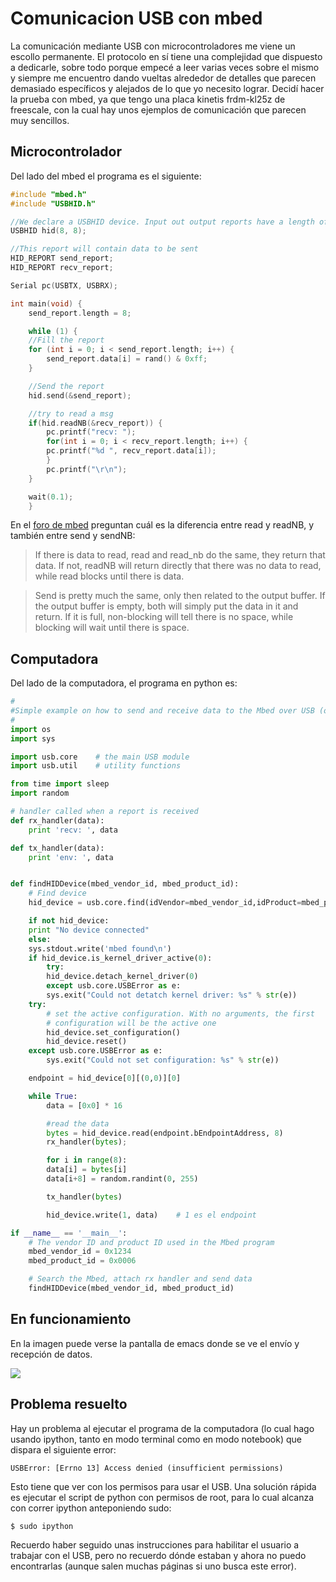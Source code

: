 # Comunicacion USB con mbed


La comunicación mediante USB con microcontroladores me viene un escollo permanente. El protocolo en sí tiene una complejidad que dispuesto a dedicarle, sobre todo porque empecé a leer varias veces sobre el mismo y siempre me encuentro dando vueltas alrededor de detalles que parecen demasiado específicos y alejados de lo que yo necesito lograr. Decidí hacer la prueba con mbed, ya que tengo una placa kinetis frdm-kl25z de freescale, con la cual hay unos ejemplos de comunicación que parecen muy sencillos.

## Microcontrolador

Del lado del mbed el programa es el siguiente:

``` c++
#include "mbed.h"
#include "USBHID.h"

//We declare a USBHID device. Input out output reports have a length of 8 bytes
USBHID hid(8, 8);

//This report will contain data to be sent
HID_REPORT send_report;
HID_REPORT recv_report;

Serial pc(USBTX, USBRX);

int main(void) {
    send_report.length = 8;

    while (1) {
    //Fill the report
    for (int i = 0; i < send_report.length; i++) {
        send_report.data[i] = rand() & 0xff;
    }

    //Send the report
    hid.send(&send_report);

    //try to read a msg
    if(hid.readNB(&recv_report)) {
        pc.printf("recv: ");
        for(int i = 0; i < recv_report.length; i++) {
        pc.printf("%d ", recv_report.data[i]);
        }
        pc.printf("\r\n");
    }

    wait(0.1);
    }
```

En el [foro de
mbed](https://mbed.org/questions/1348/Whats-the-difference-between-read-and-re/)
preguntan cuál es la diferencia entre read y readNB, y también entre send y
sendNB:

> If there is data to read, read and read_nb do the same, they return that data.
> If not, readNB will return directly that there was no data to read, while read
> blocks until there is data.

> Send is pretty much the same, only then related to the output buffer. If the
> output buffer is empty, both will simply put the data in it and return. If it
> is full, non-blocking will tell there is no space, while blocking will wait
> until there is space.

## Computadora

Del lado de la computadora, el programa en python es:

``` python
#
#Simple example on how to send and receive data to the Mbed over USB (on Linux) using pyUSB 1.0
#
import os
import sys

import usb.core    # the main USB module
import usb.util    # utility functions

from time import sleep
import random

# handler called when a report is received
def rx_handler(data):
    print 'recv: ', data

def tx_handler(data):
    print 'env: ', data


def findHIDDevice(mbed_vendor_id, mbed_product_id):
    # Find device
    hid_device = usb.core.find(idVendor=mbed_vendor_id,idProduct=mbed_product_id)

    if not hid_device:
    print "No device connected"
    else:
    sys.stdout.write('mbed found\n')
    if hid_device.is_kernel_driver_active(0):
        try:
        hid_device.detach_kernel_driver(0)
        except usb.core.USBError as e:
        sys.exit("Could not detatch kernel driver: %s" % str(e))
    try:
        # set the active configuration. With no arguments, the first
        # configuration will be the active one
        hid_device.set_configuration()
        hid_device.reset()
    except usb.core.USBError as e:
        sys.exit("Could not set configuration: %s" % str(e))

    endpoint = hid_device[0][(0,0)][0]

    while True:
        data = [0x0] * 16

        #read the data
        bytes = hid_device.read(endpoint.bEndpointAddress, 8)
        rx_handler(bytes);

        for i in range(8):
        data[i] = bytes[i]
        data[i+8] = random.randint(0, 255)

        tx_handler(bytes)

        hid_device.write(1, data)    # 1 es el endpoint

if __name__ == '__main__':
    # The vendor ID and product ID used in the Mbed program
    mbed_vendor_id = 0x1234
    mbed_product_id = 0x0006

    # Search the Mbed, attach rx handler and send data
    findHIDDevice(mbed_vendor_id, mbed_product_id)
```

## En funcionamiento

En la imagen puede verse la pantalla de emacs donde se ve el envío y
recepción de datos.

![](https://farm9.staticflickr.com/8635/16105028699_317b3557d9_b.jpg)

## Problema resuelto

Hay un problema al ejecutar el programa de la computadora (lo cual hago
usando ipython, tanto en modo terminal como en modo notebook) que
dispara el siguiente error:

``` console
USBError: [Errno 13] Access denied (insufficient permissions)
```

Esto tiene que ver con los permisos para usar el USB. Una solución
rápida es ejecutar el script de python con permisos de root, para lo
cual alcanza con correr ipython anteponiendo sudo:

``` console
$ sudo ipython
```

Recuerdo haber seguido unas instrucciones para habilitar el usuario a
trabajar con el USB, pero no recuerdo dónde estaban y ahora no puedo
encontrarlas (aunque salen muchas páginas si uno busca este error).

